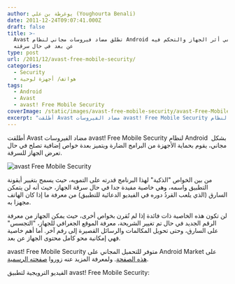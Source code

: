 ```yaml
---
author: يوغرطة بن علي (Youghourta Benali)
date: 2011-12-24T09:07:41.000Z
draft: false
title: >-
  Avast تطلق مضاد فيروسات مجاني لنظام Android يسمح بتقفي أثر الجهاز والتحكم فيه
  عن بعد في حال سرقته  
type: post
url: /2011/12/avast-free-mobile-security/
categories:
  - Security
  - هواتف/ أجهزة لوحية
tags:
  - Android
  - Avast
  - avast! Free Mobile Security
coverImage: /static/images/avast-free-mobile-security/avast-Free-Mobile-Security.png
excerpt: "أطلقت Avast مضاد الفيروسات avast! Free Mobile Security لنظام Android \_بشكل مجاني، يقوم بحماية الأجهزة من البرامج الضارة ويتميز بعدة خواص إضافية تصلح في حال تعرض الجهاز للسرقة.\n\n![avast Free Mobile Security](/static/images/avast-free-mobile-security/avast-Free-Mobile-Security.png)\n\nمن بين الخواص \"الذكية\" لهذا البرنامج قدرته على التمويه، حيث"
---
```

أطلقت Avast مضاد الفيروسات avast! Free Mobile Security لنظام Android  بشكل مجاني، يقوم بحماية الأجهزة من البرامج الضارة ويتميز بعدة خواص إضافية تصلح في حال تعرض الجهاز للسرقة.

![avast Free Mobile Security](/static/images/avast-free-mobile-security/avast-Free-Mobile-Security.png)

من بين الخواص "الذكية" لهذا البرنامج قدرته على التمويه، حيث يسمح بتغيير أيقونة التطبيق واسمه، وهي خاصية مفيدة جدا في حال سرقة الجهاز، حيث أنه لن يتمكن السارق (الذي يلعب القردُ دوره في الفيديو الدعائية للتطبيق) من معرفة ما إذا كان الهاتف مجهزا به.

لن تكون هذه الخاصية ذات فائدة إذا لم تُقرن بخواص أخرى، حيث يمكن الجهاز من معرفة الرقم الجديد في حال تم تغيير الشريحة، معرفة الموقع الجغرافي للجهاز، "التجسس" على السارق، وحتى تحويل المكالمات والرسائل القصيرة إلى رقم آخر. أما أهم خاصية فهي إمكانية محو كامل محتوى الجهاز عن بعد.

avast! Free Mobile Security متوفر للتحميل المجاني على Android Market على [هذه الصفحة](https://market.android.com/details?id=com.avast.android.mobilesecurity). ولمعرفة المزيد عنه زوروا [صفحته الرسمية](http://www.avast.com/free-mobile-security).

الفيديو الترويجية لتطبيق avast! Free Mobile Security:
